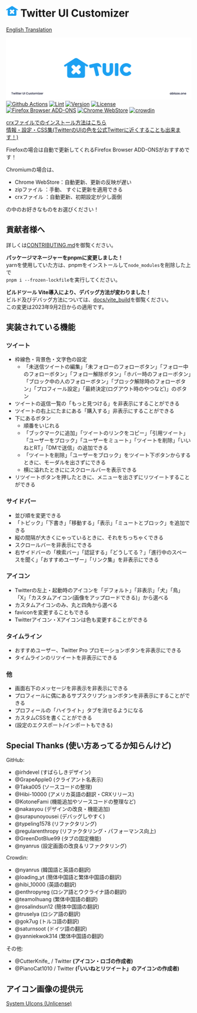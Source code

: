 # <img width="32" height="32" src="./icon/newIcon_TUIC_C_Blue.svg"> Twitter UI Customizer

[English Translation](./README_EN.md)

![ヘッダー](./icon/header.png)
[![Github Actions](https://github.com/kaonasi-biwa/Twitter-UI-Customizer/workflows/Build/badge.svg)](https://github.com/kaonasi-biwa/Twitter-UI-Customizer/actions/workflows/packaging.yml)
[![Lint](https://github.com/kaonasi-biwa/Twitter-UI-Customizer/actions/workflows/lint.yml/badge.svg)](https://github.com/kaonasi-biwa/Twitter-UI-Customizer/actions/workflows/lint.yml)
[![Version](https://img.shields.io/github/v/release/kaonasi-biwa/Twitter-UI-Customizer?label=Version)](https://github.com/kaonasi-biwa/Twitter-UI-Customizer/releases/latest)
[![License](https://img.shields.io/github/license/kaonasi-biwa/Twitter-UI-Customizer?label=License&color=blue)](https://github.com/kaonasi-biwa/Twitter-UI-Customizer/blob/main/LICENSE)  
<a href="https://addons.mozilla.org/ja/firefox/addon/twitter-ui-customizer/"><img alt="Firefox Browser ADD-ONS" width="172" height="60" src="https://blog.mozilla.org/addons/files/2015/11/get-the-addon.png"></a>
<a href="https://chrome.google.com/webstore/detail/twitter-ui-customizer/hpmhdmlhnppmmipefebkhkbpdcjiidmh?hl=ja"><img alt="Chrome WebStore" width="191.8" height="58" src="https://storage.googleapis.com/web-dev-uploads/image/WlD8wC6g8khYWPJUsQceQkhXSlv1/HRs9MPufa1J1h5glNhut.png"></a>
<a href="https://crowdin.com/project/twiter-ui-customizer"><img alt="crowdin" width="175" height="50" src="https://badges.crowdin.net/badge/light/crowdin-on-dark@2x.png"></a>

[crxファイルでのインストール方法はこちら](https://gist.github.com/Hibi-10000/54d283e5e5deabc3c491ce16556b4390)  
[情報・設定・CSS集(TwitterのUIの色を公式Twitterに近くすることも出来ます！)](https://github.com/kaonasi-biwa/TUIC-Information-Prefs-and-CSSs/blob/main/README.md)

Firefoxの場合は自動で更新してくれるFirefox Browser ADD-ONSがおすすめです！

Chromiumの場合は、

-   Chrome WebStore：自動更新、更新の反映が遅い
-   zipファイル    ：手動、    すぐに更新を適用できる
-   crxファイル    ：自動更新、初期設定が少し面倒

の中のお好きなものをお選びください！

## 貢献者様へ

詳しくは[CONTRIBUTING.md](./CONTRIBUTING.md)を御覧ください。

**パッケージマネージャーをpnpmに変更しました！**  
yarnを使用していた方は、pnpmをインストールして`node_modules`を削除した上で  
`pnpm i --frozen-lockfile`を実行してください。

**ビルドツール Vite導入により、デバッグ方法が変わりました！**  
ビルド及びデバッグ方法については、[docs/vite_build](./docs/vite_build.md)を御覧ください。  
この変更は2023年9月2日からの適用です。

## 実装されている機能

### ツイート
- 枠線色・背景色・文字色の設定
  - 「未送信ツイートの編集」「未フォローのフォローボタン」「フォロー中のフォローボタン」「フォロー解除ボタン」「ホバー時のフォローボタン」「ブロック中の人のフォローボタン」「ブロック解除時のフォローボタン」「プロフィール設定」「最終決定(ログアウト時のやつなど)」のボタン
-   ツイートの返信一覧の「もっと見つける」を非表示にすることができる
-   ツイートの右上にたまにある「購入する」非表示にすることができる
- 下にあるボタン
  - 順番をいじれる
  - 「ブックマークに追加」「ツイートのリンクをコピー」「引用ツイート」「ユーザーをブロック」「ユーザーをミュート」「ツイートを削除」「いいねとRT」「DMで送信」の追加できる
  - 「ツイートを削除」「ユーザーをブロック」をツイート下ボタンからするときに、モーダルを出さずにできる
  - 横に溢れたときににスクロールバーを表示できる
-   リツイートボタンを押したときに、メニューを出さずにリツイートすることができる
### サイドバー
- 並び順を変更できる
- 「トピック」「下書き」「移動する」「表示」「ミュートとブロック」を追加できる
- 縦の間隔が大きくにゃっているときに、それをちっちゃくできる
- スクロールバーを非表示にできる
- 右サイドバーの「検索バー」「認証する」「どうしてる？」「進行中のスペースを聞く」「おすすめユーザー」「リンク集」を非表示にできる
### アイコン 
- Twitterの左上・起動時のアイコンを「デフォルト」「非表示」「犬」「鳥」「X」「カスタムアイコン(画像をアップロードできる)」から選べる
- カスタムアイコンのみ、丸と四角から選べる
- faviconを変更することもできる
- Twitterアイコン・Xアイコンは色も変更することができる
### タイムライン
- おすすめユーザー、Twitter Pro プロモーションボタンを非表示にできる
- タイムラインのリツイートを非表示にできる
### 他
-   画面右下のメッセージを非表示を非表示にできる
-   プロフィールに偶にあるサブスクリプションボタンを非表示にすることができる
-   プロフィールの「ハイライト」タブを消せるようになる
-   カスタムCSSを書くことができる
-   (設定のエクスポート/インポートもできる)

## Special Thanks (使い方あってるか知らんけど)

GitHub:

-   @irhdevel (すばらしきデザイン)
-   @GrapeApple0 (クライアント名表示)
-   @Taka005 (ソースコードの整理)
-   @Hibi-10000 (アメリカ英語の翻訳・CRXリリース)
-   @KotoneFami (機能追加やソースコードの整理など)
-   @nakasyou (デザインの改良・機能追加)
-   @surapunoyousei (デバッグしやすく)
-   @typeling1578 (リファクタリング)
-   @regularenthropy (リファクタリング・パフォーマンス向上)
-   @GreenDotBlue99 (タブの固定機能)
-   @nyanrus (設定画面の改良＆リファクタリング)

Crowdin:

-   @nyanrus (韓国語と英語の翻訳)
-   @loading_yt (簡体中国語と繁体中国語の翻訳)
-   @hibi_10000 (英語の翻訳)
-   @enthropyreg (ロシア語とウクライナ語の翻訳)
-   @teamolhuang (繁体中国語の翻訳)
-   @rosalindsun12 (簡体中国語の翻訳)
-   @truselya (ロシア語の翻訳)
-   @gok7ug (トルコ語の翻訳)
-   @saturnsoot (ドイツ語の翻訳)
-   @yanniekwok314 (繁体中国語の翻訳)

その他:

-   @CutterKnife\_ / Twitter **(アイコン・ロゴの作成者)**
-   @PianoCat1010 / Twitter **(「いいねとリツイート」のアイコンの作成者)**

## アイコン画像の提供元

[System UIcons (Unlicense)](https://www.systemuicons.com/)
